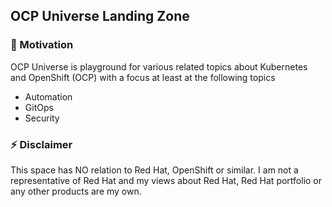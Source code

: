
<!--
**ocp-universe/.github** is a ✨ _special_ ✨ repository because its `README.md` (this file) appears on your GitHub profile.

Here are some ideas to get you started:

- 🔭 I’m currently working on ...
- 🌱 I’m currently learning ...
- 👯 I’m looking to collaborate on ...
- 🤔 I’m looking for help with ...
- 💬 Ask me about ...
- 📫 How to reach me: ...
- 😄 Pronouns: ...
- ⚡ Fun fact: ...
-->

## OCP Universe Landing Zone

### 👋 Motivation

OCP Universe is playground for various related topics about Kubernetes and OpenShift (OCP) with a focus at least at the following topics

* Automation
* GitOps
* Security

### ⚡ Disclaimer

This space has NO relation to Red Hat, OpenShift or similar. 
I am not a representative of Red Hat and my views about Red Hat, Red Hat portfolio or any other products are my own.

